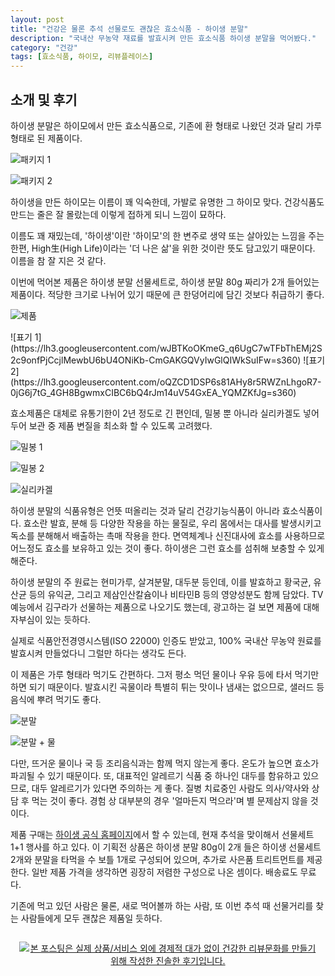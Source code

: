 ```yaml
---
layout: post
title: "건강은 물론 추석 선물로도 괜찮은 효소식품 - 하이생 분말"
description: "국내산 무농약 재료를 발효시켜 만든 효소식품 하이생 분말을 먹어봤다."
category: "건강"
tags: [효소식품, 하이모, 리뷰플레이스]
---
```


## 소개 및 후기

하이생 분말은 하이모에서 만든 효소식품으로,
기존에 환 형태로 나왔던 것과 달리 가루형태로 된 제품이다.

![패키지 1](https://lh3.googleusercontent.com/qBIDE_7vuNX9p82qQdSVyEDDeWEaLJNesnozHm4zUghpPOKohk_3Ig7dC3aY5lcv4bVAKeM6F_TL5g=s560)

![패키지 2](https://lh3.googleusercontent.com/ZaPG6JINRkJifsW3iPiZC9GoA1w2K07b0nrjva3EWegSF0pYw7l8P2v0kqxRIfOSHHD4uuoPGksFOw=s560)

하이생을 만든 하이모는 이름이 꽤 익숙한데, 가발로 유명한 그 하이모 맞다.
건강식품도 만드는 줄은 잘 몰랐는데 이렇게 접하게 되니 느낌이 묘하다.

이름도 꽤 재밌는데,
'하이생'이란 '하이모'의 한 변주로 생약 또는 살아있는 느낌을 주는 한편,
High生(High Life)이라는 '더 나은 삶'을 위한 것이란 뜻도 담고있기 때문이다.
이름을 참 잘 지은 것 같다.

이번에 먹어본 제품은 하이생 분말 선물세트로,
하이생 분말 80g 짜리가 2개 들어있는 제품이다.
적당한 크기로 나뉘어 있기 때문에 큰 한덩어리에 담긴 것보다 취급하기 좋다.

![제품](https://lh3.googleusercontent.com/keU-S-uK15wrUjngO5R2QUC6fluMqNSPrK_UvH3fjSJaptQEUOcwFeruwFyxjIfKZGbD5FUQzHT_4w=s560)

<p class="center" markdown="1">
![표기 1](https://lh3.googleusercontent.com/wJBTKoOKmeG_q6UgC7wTFbThEMj2S2c9onfPjCcjlMewbU6bU4ONiKb-CmGAKGQVyIwGlQIWkSuIFw=s360)
![표기 2](https://lh3.googleusercontent.com/oQZCD1DSP6s81AHy8r5RWZnLhgoR7-0jG6j7tG_4GH8BgwmxCIBC6bQ4rJm14uV54GxEA_YQMZKfJg=s360)
</p>

효소제품은 대체로 유통기한이 2년 정도로 긴 편인데,
밀봉 뿐 아니라 실리카겔도 넣어 두어
보관 중 제품 변질을 최소화 할 수 있도록 고려했다.

![밀봉 1](https://lh3.googleusercontent.com/wtKZVBAXlGUMUJIHJrDmnwi1FPw3nMf8kCNq3rJ9XVHG_uqqH5HNxzQRTB9H82TeBrmzo1PVwfsVRA=s560)

![밀봉 2](https://lh3.googleusercontent.com/N6PHKyySdC1q9aghjU7x2MpMEsQMFAiGCTrnH6MTi1g9CUf76Ho68aNz3YaSfaUwIhjuFVvtd3sqKQ=s560)

![실리카겔](https://lh3.googleusercontent.com/GgdeEf1oWAr1j8H69prgbI5gXAsYU7GM_aTbQTCbAXAB_vkSfa2LzkCfxp-447_SqTxiZH16ekcfoQ=s560)

하이생 분말의 식품유형은 언뜻 떠올리는 것과 달리 건강기능식품이 아니라 효소식품이다.
효소란 발효, 분해 등 다양한 작용을 하는 물질로,
우리 몸에서는 대사를 발생시키고 독소를 분해해서 배출하는 촉매 작용을 한다.
면역체계나 신진대사에 효소를 사용하므로
어느정도 효소를 보유하고 있는 것이 좋다.
하이생은 그런 효소를 섬취해 보충할 수 있게 해준다.

하이생 분말의 주 원료는 현미가루, 살겨분말, 대두분 등인데,
이를 발효하고 황국균, 유산균 등의 유익균,
그리고 제삼인산칼슘이나 비타민B 등의 영양성분도 함께 담았다.
TV예능에서 김구라가 선물하는 제품으로 나오기도 했는데,
광고하는 걸 보면 제품에 대해 자부심이 있는 듯하다.

실제로 식품안전경영시스템(ISO 22000) 인증도 받았고,
100% 국내산 무농약 원료를 발효시켜 만들었다니
그럴만 하다는 생각도 든다.

이 제품은 가루 형태라 먹기도 간편하다.
그저 평소 먹던 물이나 우유 등에 타서 먹기만 하면 되기 때문이다.
발효시킨 곡물이라 특별히 튀는 맛이나 냄새는 없으므로,
샐러드 등 음식에 뿌려 먹기도 좋다.

![분말](https://lh3.googleusercontent.com/YO5vJ1dHBts7s2RGqXLqokSVyKQeWceESaL0y6_nnlb-V8aOklQOa9AUZnlcDnXUE9WQ6w2PG4uVbQ=s560)

![분말 + 물](https://lh3.googleusercontent.com/iCx5UE0K_yol_maFGA_-O-BqtamK8r4N8G_RXlT-hUiqAs05e6_kAh_9X_6lu8oY2f61fCO3JDOneQ=s560)

다만, 뜨거운 물이나 국 등 조리음식과는 함께 먹지 않는게 좋다.
온도가 높으면 효소가 파괴될 수 있기 때문이다.
또, 대표적인 알레르기 식품 중 하나인 대두를 함유하고 있으므로,
대두 알레르기가 있다면 주의하는 게 좋다.
질병 치료중인 사람도 의사/약사와 상담 후 먹는 것이 좋다.
경험 상 대부분의 경우 '얼마든지 먹으라'며 별 문제삼지 않을 것이다.

제품 구매는 [하이생 공식 홈페이지](http://hisaeng.co.kr/product/detail.html?product_no=287)에서 할 수 있는데,
현재 추석을 맞이해서 선물세트 1+1 행사를 하고 있다.
이 기획전 상품은 하이생 분말 80g이 2개 들은 하이생 선물세트 2개와
분말을 타먹을 수 보틀 1개로 구성되어 있으며,
추가로 사은품 트리트먼트를 제공한다.
일반 제품 가격을 생각하면 굉장히 저렴한 구성으로 나온 셈이다.
배송료도 무료다.

기존에 먹고 있던 사람은 물론,
새로 먹어볼까 하는 사람,
또 이번 추석 때 선물거리를 찾는 사람들에게
모두 괜찮은 제품일 듯하다.



<div style="text-align: center; padding: 1em;"><a href="http://reviewplace.co.kr/detail.php?number=15104" target="_blank"><img src="http://reviewplace.co.kr/blog_traffic.php?key=MTUxMDR8cmV6bm9h" border="0" alt="본 포스팅은 실제 상품/서비스 외에 경제적 대가 없이 건강한 리뷰문화를 만들기 위해 작성한 진솔한 후기입니다."></a></div>
